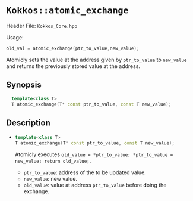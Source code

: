 # `Kokkos::atomic_exchange`

Header File: `Kokkos_Core.hpp`

Usage:
  ```c++
  old_val = atomic_exchange(ptr_to_value,new_value);
  ```

Atomicly sets the value at the address given by `ptr_to_value` to `new_value` and returns the previously stored value at the address.

## Synopsis

```c++
  template<class T>
  T atomic_exchange(T* const ptr_to_value, const T new_value);
```

## Description

* ```c++
  template<class T>
  T atomic_exchange(T* const ptr_to_value, const T new_value);
  ```

  Atomicly executes `old_value = *ptr_to_value; *ptr_to_value = new_value; return old_value;`. 
  * `ptr_to_value`: address of the to be updated value.
  * `new_value`: new value.
  * `old_value`: value at address `ptr_to_value` before doing the exchange.


